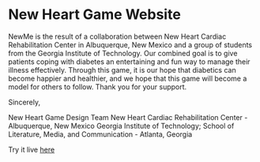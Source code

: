 New Heart Game Website
===================

NewMe is the result of a collaboration between New Heart Cardiac Rehabilitation Center in Albuquerque, New Mexico and a group of students from the Georgia Institute of Technology. Our combined goal is to give patients coping with diabetes an entertaining and fun way to manage their illness effectively. Through this game, it is our hope that diabetics can become happier and healthier, and we hope that this game will become a model for others to follow. Thank you for your support.

Sincerely,

New Heart Game Design Team
New Heart Cardiac Rehabilitation Center - Albuquerque, New Mexico
Georgia Institute of Technology; School of Literature, Media, and Communication - Atlanta, Georgia

Try it live [here](www.prism.gatech.edu/~gth716h/NewHeart/Login.html)